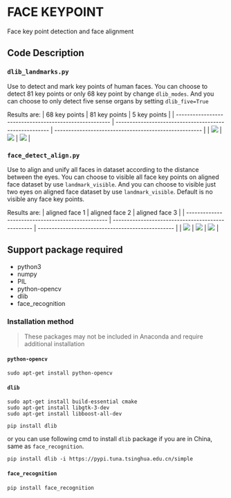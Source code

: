<!--
 * @Description: 
 * @Author: shaonianruntu
 * @Github: https://github.com/shaonianruntu
 * @Date: 2020-11-06 19:59:48
 * @LastEditTime: 2020-11-06 21:57:49
-->

# FACE KEYPOINT
Face key point detection and face alignment

## Code Description
### `dlib_landmarks.py`
Use to detect and mark key points of human faces.
You can choose to detect 81 key points or only 68 key point by change `dlib_modes`.
And you can choose to only detect five sense organs by setting `dlib_five=True` 

Results are:
| 68 key points                                          | 81 key points                                          | 5 key points                                          |
| ------------------------------------------------------ | ------------------------------------------------------ | ----------------------------------------------------- |
| <img align="68 key points" src="./dlib68/all/00.png"/> | <img align="68 key points" src="./dlib81/all/00.png"/> | <img align="5 key pints" src="./dlib68/five/00.png"/> |

### `face_detect_align.py`
Use to align and unify all faces in dataset according to the distance between the eyes.
You can choose to visible all face key points on aligned face dataset by use `landmark_visible`.
And you can choose to visible just two eyes on aligned face dataset by use `landmark_visible`.
Default is no visible any face key points.

Results are:
| aligned face 1                                    | aligned face 2                                    | aligned face 3                                    |
| ------------------------------------------------- | ------------------------------------------------- | ------------------------------------------------- |
| <img align="aligned face 1" src="./dlib/00.png"/> | <img align="aligned face 2" src="./dlib/01.png"/> | <img align="aligned face 3" src="./dlib/02.png"/> |


## Support package required
- python3
- numpy
- PIL
- python-opencv
- dlib
- face_recognition

### Installation method
> These packages may not be included in Anaconda and require additional installation

#### `python-opencv`
```
sudo apt-get install python-opencv
```

#### `dlib`
```
sudo apt-get install build-essential cmake
sudo apt-get install libgtk-3-dev
sudo apt-get install libboost-all-dev
```
```
pip install dlib
```
or you can use following cmd to install `dlib` package if you are in China, same as `face_recognition`.
```
pip install dlib -i https://pypi.tuna.tsinghua.edu.cn/simple
```

#### `face_recognition`
```
pip install face_recognition
```
